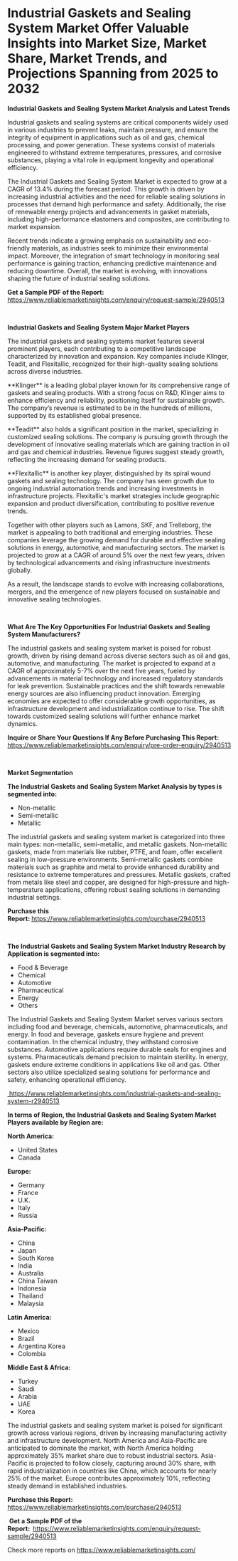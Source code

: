 <p><h1>Industrial Gaskets and Sealing System Market Offer Valuable Insights into Market Size, Market Share, Market Trends, and Projections Spanning from 2025 to 2032</h1></p><p><strong>Industrial Gaskets and Sealing System Market Analysis and Latest Trends</strong></p>
<p><p>Industrial gaskets and sealing systems are critical components widely used in various industries to prevent leaks, maintain pressure, and ensure the integrity of equipment in applications such as oil and gas, chemical processing, and power generation. These systems consist of materials engineered to withstand extreme temperatures, pressures, and corrosive substances, playing a vital role in equipment longevity and operational efficiency.</p><p>The Industrial Gaskets and Sealing System Market is expected to grow at a CAGR of 13.4% during the forecast period. This growth is driven by increasing industrial activities and the need for reliable sealing solutions in processes that demand high performance and safety. Additionally, the rise of renewable energy projects and advancements in gasket materials, including high-performance elastomers and composites, are contributing to market expansion.</p><p>Recent trends indicate a growing emphasis on sustainability and eco-friendly materials, as industries seek to minimize their environmental impact. Moreover, the integration of smart technology in monitoring seal performance is gaining traction, enhancing predictive maintenance and reducing downtime. Overall, the market is evolving, with innovations shaping the future of industrial sealing solutions.</p></p>
<p><strong>Get a Sample PDF of the Report:&nbsp;</strong> <a href="https://www.reliablemarketinsights.com/enquiry/request-sample/2940513?utm_campaign=3274&utm_medium=2&utm_source=Github&utm_content=ia&utm_term=15032025&utm_id=industrial-gaskets-and-sealing-system">https://www.reliablemarketinsights.com/enquiry/request-sample/2940513</a></p>
<p>&nbsp;</p>
<p><strong>Industrial Gaskets and Sealing System Major Market Players</strong></p>
<p><p>The industrial gaskets and sealing systems market features several prominent players, each contributing to a competitive landscape characterized by innovation and expansion. Key companies include Klinger, Teadit, and Flexitallic, recognized for their high-quality sealing solutions across diverse industries.</p><p>**Klinger** is a leading global player known for its comprehensive range of gaskets and sealing products. With a strong focus on R&D, Klinger aims to enhance efficiency and reliability, positioning itself for sustainable growth. The company’s revenue is estimated to be in the hundreds of millions, supported by its established global presence.</p><p>**Teadit** also holds a significant position in the market, specializing in customized sealing solutions. The company is pursuing growth through the development of innovative sealing materials which are gaining traction in oil and gas and chemical industries. Revenue figures suggest steady growth, reflecting the increasing demand for sealing products.</p><p>**Flexitallic** is another key player, distinguished by its spiral wound gaskets and sealing technology. The company has seen growth due to ongoing industrial automation trends and increasing investments in infrastructure projects. Flexitallic's market strategies include geographic expansion and product diversification, contributing to positive revenue trends.</p><p>Together with other players such as Lamons, SKF, and Trelleborg, the market is appealing to both traditional and emerging industries. These companies leverage the growing demand for durable and effective sealing solutions in energy, automotive, and manufacturing sectors. The market is projected to grow at a CAGR of around 5% over the next few years, driven by technological advancements and rising infrastructure investments globally. </p><p>As a result, the landscape stands to evolve with increasing collaborations, mergers, and the emergence of new players focused on sustainable and innovative sealing technologies.</p></p>
<p>&nbsp;</p>
<p><strong>What Are The Key Opportunities For Industrial Gaskets and Sealing System Manufacturers?</strong></p>
<p><p>The industrial gaskets and sealing system market is poised for robust growth, driven by rising demand across diverse sectors such as oil and gas, automotive, and manufacturing. The market is projected to expand at a CAGR of approximately 5-7% over the next five years, fueled by advancements in material technology and increased regulatory standards for leak prevention. Sustainable practices and the shift towards renewable energy sources are also influencing product innovation. Emerging economies are expected to offer considerable growth opportunities, as infrastructure development and industrialization continue to rise. The shift towards customized sealing solutions will further enhance market dynamics.</p></p>
<p><strong>Inquire or Share Your Questions If Any Before Purchasing This Report:</strong> <a href="https://www.reliablemarketinsights.com/enquiry/pre-order-enquiry/2940513?utm_campaign=3274&utm_medium=2&utm_source=Github&utm_content=ia&utm_term=15032025&utm_id=industrial-gaskets-and-sealing-system">https://www.reliablemarketinsights.com/enquiry/pre-order-enquiry/2940513</a></p>
<p>&nbsp;</p>
<p><strong>Market Segmentation</strong></p>
<p><strong>The Industrial Gaskets and Sealing System Market Analysis by types is segmented into:</strong></p>
<p><ul><li>Non-metallic</li><li>Semi-metallic</li><li>Metallic</li></ul></p>
<p><p>The industrial gaskets and sealing system market is categorized into three main types: non-metallic, semi-metallic, and metallic gaskets. Non-metallic gaskets, made from materials like rubber, PTFE, and foam, offer excellent sealing in low-pressure environments. Semi-metallic gaskets combine materials such as graphite and metal to provide enhanced durability and resistance to extreme temperatures and pressures. Metallic gaskets, crafted from metals like steel and copper, are designed for high-pressure and high-temperature applications, offering robust sealing solutions in demanding industrial settings.</p></p>
<p><strong>Purchase this Report:&nbsp;</strong><a href="https://www.reliablemarketinsights.com/purchase/2940513?utm_campaign=3274&utm_medium=2&utm_source=Github&utm_content=ia&utm_term=15032025&utm_id=industrial-gaskets-and-sealing-system">https://www.reliablemarketinsights.com/purchase/2940513</a></p>
<p>&nbsp;</p>
<p><strong>The Industrial Gaskets and Sealing System Market Industry Research by Application is segmented into:</strong></p>
<p><ul><li>Food & Beverage</li><li>Chemical</li><li>Automotive</li><li>Pharmaceutical</li><li>Energy</li><li>Others</li></ul></p>
<p><p>The Industrial Gaskets and Sealing System Market serves various sectors including food and beverage, chemicals, automotive, pharmaceuticals, and energy. In food and beverage, gaskets ensure hygiene and prevent contamination. In the chemical industry, they withstand corrosive substances. Automotive applications require durable seals for engines and systems. Pharmaceuticals demand precision to maintain sterility. In energy, gaskets endure extreme conditions in applications like oil and gas. Other sectors also utilize specialized sealing solutions for performance and safety, enhancing operational efficiency.</p></p>
<p><a href="https://www.reliablemarketinsights.com/industrial-gaskets-and-sealing-system-r2940513?utm_campaign=3274&utm_medium=2&utm_source=Github&utm_content=ia&utm_term=15032025&utm_id=industrial-gaskets-and-sealing-system">&nbsp;https://www.reliablemarketinsights.com/industrial-gaskets-and-sealing-system-r2940513</a></p>
<p><strong>In terms of Region, the Industrial Gaskets and Sealing System Market Players available by Region are:</strong></p>
<p>
    <p> <strong> North America: </strong>
        <ul>
            <li>United States</li>
            <li>Canada</li>
        </ul>
        </p> 
    <p> <strong> Europe: </strong>
        <ul>
            <li>Germany</li>
            <li>France</li>
            <li>U.K.</li>
            <li>Italy</li>
            <li>Russia</li>
        </ul>
        </p> 
    <p> <strong> Asia-Pacific: </strong>
        <ul>
            <li>China</li>
            <li>Japan</li>
            <li>South Korea</li>
            <li>India</li>
            <li>Australia</li>
            <li>China Taiwan</li>
            <li>Indonesia</li>
            <li>Thailand</li>
            <li>Malaysia</li>
        </ul>
        </p> 
    <p> <strong> Latin America: </strong>
        <ul>
            <li>Mexico</li>
            <li>Brazil</li>
            <li>Argentina Korea</li>
            <li>Colombia</li>
        </ul>
        </p> 
    <p> <strong> Middle East & Africa: </strong>
        <ul>
            <li>Turkey</li>
            <li>Saudi</li>
            <li>Arabia</li>
            <li>UAE</li>
            <li>Korea</li>
        </ul>
    </p>
    </p>
<p><p>The industrial gaskets and sealing system market is poised for significant growth across various regions, driven by increasing manufacturing activity and infrastructure development. North America and Asia-Pacific are anticipated to dominate the market, with North America holding approximately 35% market share due to robust industrial sectors. Asia-Pacific is projected to follow closely, capturing around 30% share, with rapid industrialization in countries like China, which accounts for nearly 25% of the market. Europe contributes approximately 10%, reflecting steady demand in established industries.</p></p>
<p><strong>Purchase this Report: </strong><a href="https://www.reliablemarketinsights.com/purchase/2940513?utm_campaign=3274&utm_medium=2&utm_source=Github&utm_content=ia&utm_term=15032025&utm_id=industrial-gaskets-and-sealing-system">https://www.reliablemarketinsights.com/purchase/2940513</a></p>
<p>&nbsp;<strong>Get a Sample PDF of the Report:&nbsp;&nbsp;</strong><a href="https://www.reliablemarketinsights.com/enquiry/request-sample/2940513?utm_campaign=3274&utm_medium=2&utm_source=Github&utm_content=ia&utm_term=15032025&utm_id=industrial-gaskets-and-sealing-system">https://www.reliablemarketinsights.com/enquiry/request-sample/2940513</a></p>
<p><strong></strong></p>
<p>Check more reports on <a href="https://www.reliablemarketinsights.com/?utm_campaign=3274&utm_medium=2&utm_source=Github&utm_content=ia&utm_term=15032025&utm_id=industrial-gaskets-and-sealing-system">https://www.reliablemarketinsights.com/</a></p>